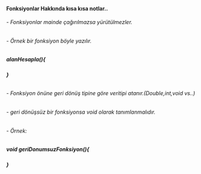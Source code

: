 #### Fonksiyonlar Hakkında kısa kısa notlar..
###### - Fonksiyonlar mainde çağırılmazsa yürütülmezler.
###### - Örnek bir fonksiyon böyle yazılır.
###### 
##### alanHesapla(){


##### }
###### 
###### - Fonksiyon önüne geri dönüş tipine göre veritipi atanır.(Double,int,void vs..)
###### - geri dönüşsüz bir fonksiyonsa void olarak tanımlanmalıdır.
###### - Örnek:
##### void geriDonumsuzFonksiyon(){

##### }

###### 


